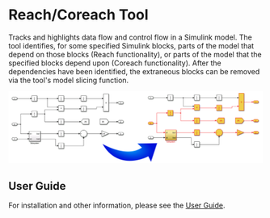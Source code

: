 # Reach/Coreach Tool

Tracks and highlights data flow and control flow in a Simulink model. The tool identifies, for some specified Simulink blocks, parts of the model that depend on those blocks (Reach functionality), or parts of the model that the specified blocks depend upon (Coreach functionality). After the dependencies have been identified, the extraneous blocks can be removed via the tool's model slicing function.

<img src="imgs/Cover.png" width="650">

## User Guide

For installation and other information, please see the [User Guide](doc/ReachCoreach_UserGuide.pdf).
